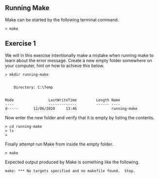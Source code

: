 ## Running Make

Make can be started by the following terminal command.

```console
> make
```

## Exercise 1

We will in this exercise intentionally make a mistake when running make to learn about the error message. Create a new empty folder somewhere on your computer, hint on how to achieve this below.

```console
> mkdir running-make


    Directory: C:\Temp


Mode                LastWriteTime         Length Name
----                -------------         ------ ----
d-----       12/06/2020     13:46                running-make

```

Now enter the new folder and verify that it is empty by listing the contents.

```console
> cd running-make
> ls
>
```

Finally attempt run Make from inside the empty folder.

```console
> make
```

Expected output produced by Make is something like the following.

```console
make: *** No targets specified and no makefile found.  Stop.
```
